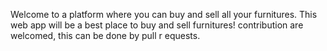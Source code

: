 Welcome to a platform where you can buy and sell all your furnitures. This web app will be a best place to buy and sell furnitures! contribution are welcomed, this can be done by pull r equests.
